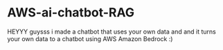 # AWS-ai-chatbot-RAG
HEYYY guysss i made a chatbot that uses your own data and and it turns your own data to a chatbot using AWS Amazon Bedrock :)
